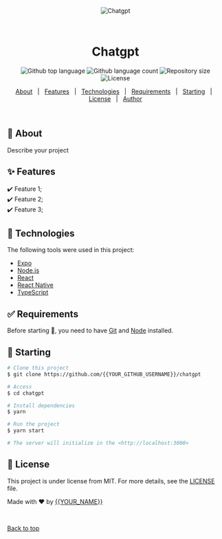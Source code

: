<div align="center" id="top"> 
  <img src="./.github/app.gif" alt="Chatgpt" />

  &#xa0;

  <!-- <a href="https://chatgpt.netlify.app">Demo</a> -->
</div>

<h1 align="center">Chatgpt</h1>

<p align="center">
  <img alt="Github top language" src="https://img.shields.io/github/languages/top/{{YOUR_GITHUB_USERNAME}}/chatgpt?color=56BEB8">

  <img alt="Github language count" src="https://img.shields.io/github/languages/count/{{YOUR_GITHUB_USERNAME}}/chatgpt?color=56BEB8">

  <img alt="Repository size" src="https://img.shields.io/github/repo-size/{{YOUR_GITHUB_USERNAME}}/chatgpt?color=56BEB8">

  <img alt="License" src="https://img.shields.io/github/license/{{YOUR_GITHUB_USERNAME}}/chatgpt?color=56BEB8">

  <!-- <img alt="Github issues" src="https://img.shields.io/github/issues/{{YOUR_GITHUB_USERNAME}}/chatgpt?color=56BEB8" /> -->

  <!-- <img alt="Github forks" src="https://img.shields.io/github/forks/{{YOUR_GITHUB_USERNAME}}/chatgpt?color=56BEB8" /> -->

  <!-- <img alt="Github stars" src="https://img.shields.io/github/stars/{{YOUR_GITHUB_USERNAME}}/chatgpt?color=56BEB8" /> -->
</p>

<!-- Status -->

<!-- <h4 align="center"> 
	🚧  Chatgpt 🚀 Under construction...  🚧
</h4> 

<hr> -->

<p align="center">
  <a href="#dart-about">About</a> &#xa0; | &#xa0; 
  <a href="#sparkles-features">Features</a> &#xa0; | &#xa0;
  <a href="#rocket-technologies">Technologies</a> &#xa0; | &#xa0;
  <a href="#white_check_mark-requirements">Requirements</a> &#xa0; | &#xa0;
  <a href="#checkered_flag-starting">Starting</a> &#xa0; | &#xa0;
  <a href="#memo-license">License</a> &#xa0; | &#xa0;
  <a href="https://github.com/{{YOUR_GITHUB_USERNAME}}" target="_blank">Author</a>
</p>

<br>

## :dart: About ##

Describe your project

## :sparkles: Features ##

:heavy_check_mark: Feature 1;\
:heavy_check_mark: Feature 2;\
:heavy_check_mark: Feature 3;

## :rocket: Technologies ##

The following tools were used in this project:

- [Expo](https://expo.io/)
- [Node.js](https://nodejs.org/en/)
- [React](https://pt-br.reactjs.org/)
- [React Native](https://reactnative.dev/)
- [TypeScript](https://www.typescriptlang.org/)

## :white_check_mark: Requirements ##

Before starting :checkered_flag:, you need to have [Git](https://git-scm.com) and [Node](https://nodejs.org/en/) installed.

## :checkered_flag: Starting ##

```bash
# Clone this project
$ git clone https://github.com/{{YOUR_GITHUB_USERNAME}}/chatgpt

# Access
$ cd chatgpt

# Install dependencies
$ yarn

# Run the project
$ yarn start

# The server will initialize in the <http://localhost:3000>
```

## :memo: License ##

This project is under license from MIT. For more details, see the [LICENSE](LICENSE.md) file.


Made with :heart: by <a href="https://github.com/{{YOUR_GITHUB_USERNAME}}" target="_blank">{{YOUR_NAME}}</a>

&#xa0;

<a href="#top">Back to top</a>
